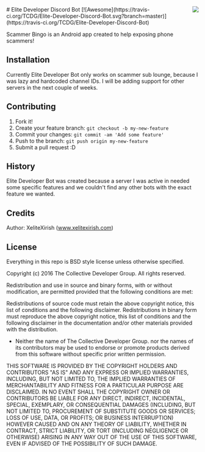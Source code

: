 <img src="icon.png" align="right" />
# Elite Developer Discord Bot [![Awesome](https://travis-ci.org/TCDG/Elite-Developer-Discord-Bot.svg?branch=master)](https://travis-ci.org/TCDG/Elite-Developer-Discord-Bot)

Scammer Bingo is an Android app created to help exposing phone scammers!

## Installation

Currently Elite Developer Bot only works on scammer sub lounge, because I was lazy and hardcoded channel IDs.  I will be adding support for other servers in the next couple of weeks.

## Contributing

1. Fork it!
2. Create your feature branch: `git checkout -b my-new-feature`
3. Commit your changes: `git commit -am 'Add some feature'`
4. Push to the branch: `git push origin my-new-feature`
5. Submit a pull request :D

## History

Elite Developer Bot was created because a server I was active in needed some specific features and we couldn't find any other bots with the exact feature we wanted.

## Credits

Author: XeliteXirish (www.xelitexirish.com)

## License
Everything in this repo is BSD style license unless otherwise specified.

Copyright (c) 2016 The Collective Developer Group. All rights reserved.

Redistribution and use in source and binary forms, with or without modification, are permitted provided that the following conditions are met:

 Redistributions of source code must retain the above copyright
notice, this list of conditions and the following disclaimer.
 Redistributions in binary form must reproduce the above
copyright notice, this list of conditions and the following disclaimer
in the documentation and/or other materials provided with the
distribution.
* Neither the name of The Collective Developer Group. nor the names of its
contributors may be used to endorse or promote products derived from
this software without specific prior written permission.

THIS SOFTWARE IS PROVIDED BY THE COPYRIGHT HOLDERS AND CONTRIBUTORS "AS IS" AND ANY EXPRESS OR IMPLIED WARRANTIES, INCLUDING, BUT NOT LIMITED TO, THE IMPLIED WARRANTIES OF MERCHANTABILITY AND FITNESS FOR A PARTICULAR PURPOSE ARE DISCLAIMED. IN NO EVENT SHALL THE COPYRIGHT OWNER OR CONTRIBUTORS BE LIABLE FOR ANY DIRECT, INDIRECT, INCIDENTAL, SPECIAL, EXEMPLARY, OR CONSEQUENTIAL DAMAGES (INCLUDING, BUT NOT LIMITED TO, PROCUREMENT OF SUBSTITUTE GOODS OR SERVICES; LOSS OF USE, DATA, OR PROFITS; OR BUSINESS INTERRUPTION) HOWEVER CAUSED AND ON ANY THEORY OF LIABILITY, WHETHER IN CONTRACT, STRICT LIABILITY, OR TORT (INCLUDING NEGLIGENCE OR OTHERWISE) ARISING IN ANY WAY OUT OF THE USE OF THIS SOFTWARE, EVEN IF ADVISED OF THE POSSIBILITY OF SUCH DAMAGE.
